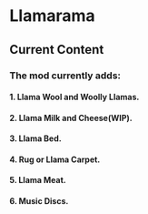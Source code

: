 # Llamarama
## Current Content
### The mod currently adds:
#### 1. Llama Wool and Woolly Llamas.
#### 2. Llama Milk and Cheese(WIP).
#### 3. Llama Bed.
#### 4. Rug or Llama Carpet.
#### 5. Llama Meat.
#### 6. Music Discs.
